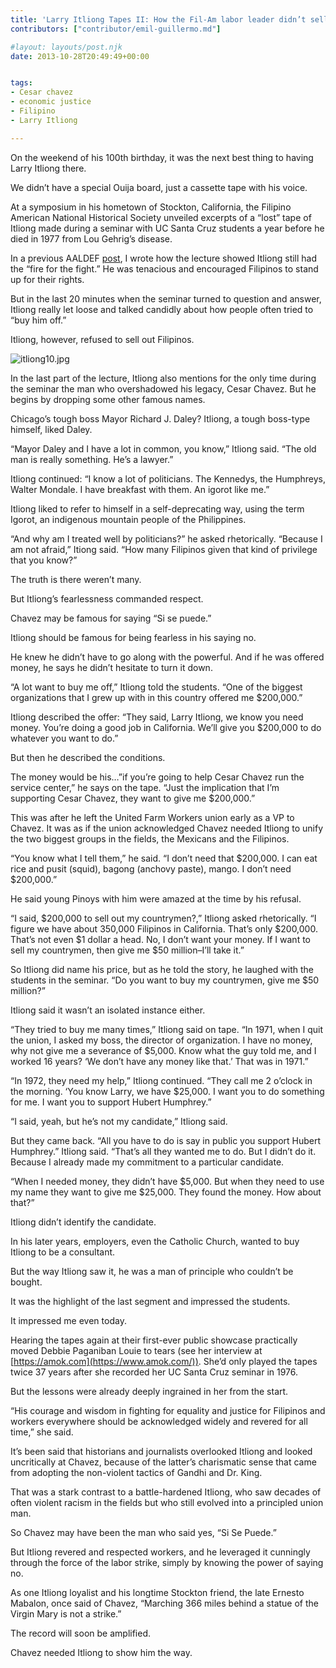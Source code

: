 ```yaml
---
title: 'Larry Itliong Tapes II: How the Fil-Am labor leader didn’t sell out, and his comment on Cesar Chavez'
contributors: ["contributor/emil-guillermo.md"]

#layout: layouts/post.njk
date: 2013-10-28T20:49:49+00:00


tags:
- Cesar chavez
- economic justice
- Filipino
- Larry Itliong

---
```


On the weekend of his 100th birthday, it was the next best thing to having Larry Itliong there.

We didn’t have a special Ouija board, just a cassette tape with his voice.

At a symposium in his hometown of Stockton, California, the Filipino American National Historical Society unveiled excerpts of a “lost” tape of Itliong made during a seminar with UC Santa Cruz students a year before he died in 1977 from Lou Gehrig’s disease.

In a previous AALDEF [post](/blog/restoring-larry-itliong-to-his-rightful-place-during-filipino-american-history-month/), I wrote how the lecture showed Itliong still had the “fire for the fight.” He was tenacious and encouraged Filipinos to stand up for their rights.

But in the last 20 minutes when the seminar turned to question and answer, Itliong really let loose and talked candidly about how people often tried to “buy him off.”

Itliong, however, refused to sell out Filipinos.

![itliong10.jpg](/uploads/itliong10.jpg)

In the last part of the lecture, Itliong also mentions for the only time during the seminar the man who overshadowed his legacy, Cesar Chavez. But he begins by dropping some other famous names.

Chicago’s tough boss Mayor Richard J. Daley? Itliong, a tough boss-type himself, liked Daley.

“Mayor Daley and I have a lot in common, you know,” Itliong said. “The old man is really something. He’s a lawyer.”

Itliong continued: “I know a lot of politicians. The Kennedys, the Humphreys, Walter Mondale. I have breakfast with them. An igorot like me.”

Itliong liked to refer to himself in a self-deprecating way, using the term Igorot, an indigenous mountain people of the Philippines.

“And why am I treated well by politicians?” he asked rhetorically. “Because I am not afraid,” Itiong said. “How many Filipinos given that kind of privilege that you know?”

The truth is there weren’t many.

But Itliong’s fearlessness commanded respect.

Chavez may be famous for saying “Si se puede.”

Itliong should be famous for being fearless in his saying no.

He knew he didn’t have to go along with the powerful. And if he was offered money, he says he didn’t hesitate to turn it down.

“A lot want to buy me off,” Itliong told the students. “One of the biggest organizations that I grew up with in this country offered me $200,000.”

Itliong described the offer: “They said, Larry Itliong, we know you need money. You’re doing a good job in California. We’ll give you $200,000 to do whatever you want to do.”

But then he described the conditions.

The money would be his…”if you’re going to help Cesar Chavez run the service center,” he says on the tape. “Just the implication that I’m supporting Cesar Chavez, they want to give me $200,000.”

This was after he left the United Farm Workers union early as a VP to Chavez. It was as if the union acknowledged Chavez needed Itliong to unify the two biggest groups in the fields, the Mexicans and the Filipinos.

“You know what I tell them,” he said. “I don’t need that $200,000. I can eat rice and pusit (squid), bagong (anchovy paste), mango. I don’t need $200,000.”

He said young Pinoys with him were amazed at the time by his refusal.

“I said, $200,000 to sell out my countrymen?,” Itliong asked rhetorically. “I figure we have about 350,000 Filipinos in California. That’s only $200,000. That’s not even $1 dollar a head. No, I don’t want your money. If I want to sell my countrymen, then give me $50 million–I’ll take it.”

So Itliong did name his price, but as he told the story, he laughed with the students in the seminar. “Do you want to buy my countrymen, give me $50 million?”

Itliong said it wasn’t an isolated instance either.

“They tried to buy me many times,” Itliong said on tape. “In 1971, when I quit the union, I asked my boss, the director of organization. I have no money, why not give me a severance of $5,000. Know what the guy told me, and I worked 16 years? ‘We don’t have any money like that.’ That was in 1971.”

“In 1972, they need my help,” Itliong continued. “They call me 2 o’clock in the morning. ‘You know Larry, we have $25,000. I want you to do something for me. I want you to support Hubert Humphrey.”

“I said, yeah, but he’s not my candidate,” Itliong said.

But they came back. “All you have to do is say in public you support Hubert Humphrey.” Itliong said. “That’s all they wanted me to do. But I didn’t do it. Because I already made my commitment to a particular candidate.

“When I needed money, they didn’t have $5,000. But when they need to use my name they want to give me $25,000. They found the money. How about that?”

Itliong didn’t identify the candidate.

In his later years, employers, even the Catholic Church, wanted to buy Itliong to be a consultant.

But the way Itliong saw it, he was a man of principle who couldn’t be bought.

It was the highlight of the last segment and impressed the students.

It impressed me even today.

Hearing the tapes again at their first-ever public showcase practically moved Debbie Paganiban Louie to tears (see her interview at [https://amok.com](https://www.amok.com/)). She’d only played the tapes twice 37 years after she recorded her UC Santa Cruz seminar in 1976.

But the lessons were already deeply ingrained in her from the start.

 “His courage and wisdom in fighting for equality and justice for Filipinos and workers everywhere should be acknowledged widely and revered for all time,” she said.

It’s been said that historians and journalists overlooked Itliong and looked uncritically at Chavez, because of the latter’s charismatic sense that came from adopting the non-violent tactics of Gandhi and Dr. King.

That was a stark contrast to a battle-hardened Itliong, who saw decades of often violent racism in the fields but who still evolved into a principled union man.

So Chavez may have been the man who said yes, “Si Se Puede.”

But Itliong revered and respected workers, and he leveraged it cunningly through the force of the labor strike, simply by knowing the power of saying no.

As one Itliong loyalist and his longtime Stockton friend, the late Ernesto Mabalon, once said of Chavez, “Marching 366 miles behind a statue of the Virgin Mary is not a strike.”

The record will soon be amplified.

Chavez needed Itliong to show him the way.
